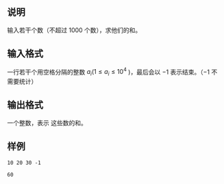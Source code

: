 <h2>说明</h2>

输入若干个数（不超过 $1000$ 个数），求他们的和。
<h2>输入格式</h2>

一行若干个用空格分隔的整数 $a_i$($1≤a_i≤10^4$ )，最后会以 $-1$ 表示结束。（$-1$ 不需要统计）

<h2>输出格式</h2>

一个整数，表示 这些数的和。

<h2>样例</h2>
<pre><code class="language-input1">10 20 30 -1</code></pre><pre><code class="language-output1">60</code></pre>
